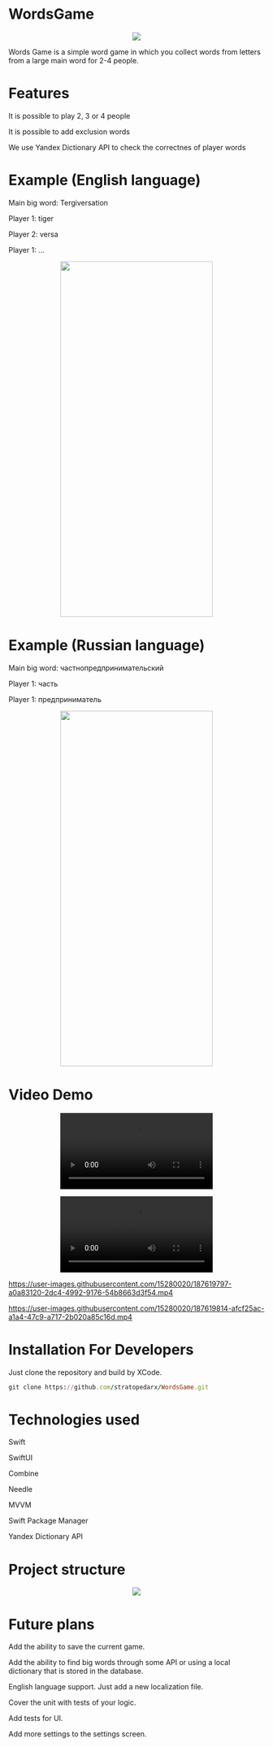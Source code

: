 # WordsGame
<p align="center">
  <img src="https://user-images.githubusercontent.com/15280020/187608688-8554f3c3-82dc-48fb-9537-add299066cc6.png" />
</p>
  
Words Game is a simple word game in which you collect words from letters from a large main word for 2-4 people.

# Features

It is possible to play 2, 3 or 4 people

It is possible to add exclusion words

We use Yandex Dictionary API to check the correctnes of player words

# Example (English language)

Main big word: Tergiversation

Player 1: tiger

Player 2: versa

Player 1: ...

<p align="center">
  <img src="https://user-images.githubusercontent.com/15280020/187610754-09c97200-7685-4ab5-9c59-7e2d49ddedc6.png"  width="300" height="700">
</p>

# Example (Russian language)

Main big word: частнопредпринимательский

Player 1: часть

Player 1: предприниматель

<p align="center">
  <img src="https://user-images.githubusercontent.com/15280020/187614914-2fc4f947-7723-4d95-90b4-1e1eefd1fed8.png"  width="300" height="700">
</p>

# Video Demo

<p align="center">
  <video src="https://user-images.githubusercontent.com/15280020/187619797-a0a83120-2dc4-4992-9176-54b8663d3f54.mp4">
</p>

<p align="center">
  <video src="https://user-images.githubusercontent.com/15280020/187619814-afcf25ac-a1a4-47c9-a717-2b020a85c16d.mp4">
</p>
  
https://user-images.githubusercontent.com/15280020/187619797-a0a83120-2dc4-4992-9176-54b8663d3f54.mp4

https://user-images.githubusercontent.com/15280020/187619814-afcf25ac-a1a4-47c9-a717-2b020a85c16d.mp4


# Installation For Developers

Just clone the repository and build by XCode.

```ruby
git clone https://github.com/stratopedarx/WordsGame.git
```

# Technologies used

Swift

SwiftUI

Combine

Needle

MVVM

Swift Package Manager

Yandex Dictionary API

# Project structure

<p align="center">
  <img src="https://user-images.githubusercontent.com/15280020/187616039-b3d78d23-4a3b-4efc-b8d3-b65172ecb297.png">
</p>

# Future plans

Add the ability to save the сurrent game.

Add the ability to find big words through some API or using a local dictionary that is stored in the database.

English language support. Just add a new localization file.

Cover the unit with tests of your logic.

Add tests for UI.

Add more settings to the settings screen.
